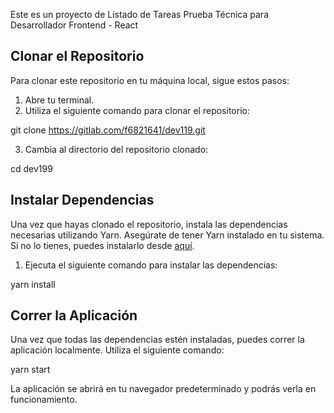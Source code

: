 Este es un proyecto de Listado de Tareas 
Prueba Técnica para Desarrollador Frontend - React

## Clonar el Repositorio

Para clonar este repositorio en tu máquina local, sigue estos pasos:

1. Abre tu terminal.
2. Utiliza el siguiente comando para clonar el repositorio:

git clone https://gitlab.com/f6821641/dev119.git


3. Cambia al directorio del repositorio clonado:

cd dev199


## Instalar Dependencias

Una vez que hayas clonado el repositorio, instala las dependencias necesarias utilizando Yarn. Asegúrate de tener Yarn instalado en tu sistema. Si no lo tienes, puedes instalarlo desde [aquí](https://classic.yarnpkg.com/en/docs/install).

1. Ejecuta el siguiente comando para instalar las dependencias:

yarn install


## Correr la Aplicación

Una vez que todas las dependencias estén instaladas, puedes correr la aplicación localmente. Utiliza el siguiente comando:

yarn start


La aplicación se abrirá en tu navegador predeterminado y podrás verla en funcionamiento.